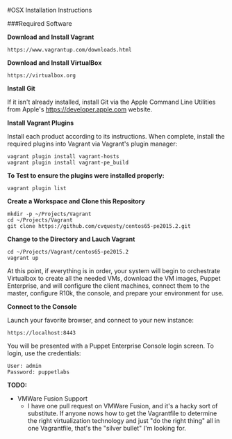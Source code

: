 #OSX Installation Instructions

###Required Software

**Download and Install Vagrant**
		
	https://www.vagrantup.com/downloads.html

**Download and Install VirtualBox**

	https://virtualbox.org
	
**Install Git**

If it isn't already installed, install Git via the Apple Command Line Utilities from Apple's https://developer.apple.com website.

**Install Vagrant Plugins**

Install each product according to its instructions.  When complete, install the required plugins into Vagrant via Vagrant's plugin manager:

	vagrant plugin install vagrant-hosts
	vagrant plugin install vagrant-pe_build
	
**To Test to ensure the plugins were installed properly:**

	vagrant plugin list

**Create a Workspace and Clone this Repository**

	mkdir -p ~/Projects/Vagrant
	cd ~/Projects/Vagrant
	git clone https://github.com/cvquesty/centos65-pe2015.2.git
	
**Change to the Directory and Lauch Vagrant**

	cd ~/Projects/Vagrant/centos65-pe2015.2
	vagrant up
	
At this point, if everything is in order, your system will begin to orchestrate Virtualbox to create all the needed VMs, download the VM images, Puppet Enterprise, and will configure the client machines, connect them to the master, configure R10k, the console, and prepare your environment for use.

**Connect to the Console**

Launch your favorite browser, and connect to your new instance:

	https://localhost:8443
	
You will be presented with a Puppet Enterprise Console login screen.  To login, use the credentials:

	User: admin
	Password: puppetlabs


**TODO:**<br>
- VMWare Fusion Support
  - I have one pull request on VMWare Fusion, and it's a hacky sort of substitute. If anyone nows how to get the Vagrantfile to determine the right virtualization technology and just "do the right thing" all in one Vagrantfile, that's the "silver bullet" I'm looking for.

